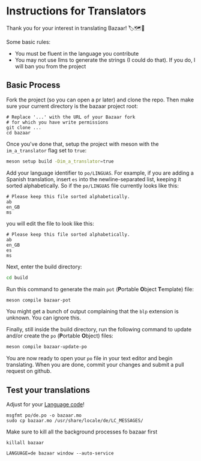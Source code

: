 # Instructions for Translators

Thank you for your interest in translating Bazaar! 🏷️🗺️💜

Some basic rules:
* You must be fluent in the language you contribute
* You may not use llms to generate the strings (I could do that). If
  you do, I will ban you from the project
  
## Basic Process

Fork the project (so you can open a pr later) and clone the repo. Then
make sure your current directory is the bazaar project root:

```
# Replace '...' with the URL of your Bazaar fork
# for which you have write permissions
git clone ...
cd bazaar
```

Once you've done that, setup the project with meson with the
`im_a_translator` flag set to `true`:

```sh
meson setup build -Dim_a_translator=true
```

Add your language identifier to `po/LINGUAS`. For example, if you are
adding a Spanish translation, insert `es` into the newline-separated
list, keeping it sorted alphabetically. So if the `po/LINGUAS` file
currently looks like this:

```
# Please keep this file sorted alphabetically.
ab
en_GB
ms
```

you will edit the file to look like this:

```
# Please keep this file sorted alphabetically.
ab
en_GB
es
ms
```

Next, enter the build directory:

```sh
cd build
```

Run this command to generate the main `pot` (**P**ortable **O**bject
**T**emplate) file:

```sh
meson compile bazaar-pot
```

You might get a bunch of output complaining that the `blp` extension
is unknown. You can ignore this.

Finally, still inside the build directory, run the following command
to update and/or create the `po` (**P**ortable **O**bject) files:

```sh
meson compile bazaar-update-po
```

You are now ready to open your `po` file in your text editor and begin
translating. When you are done, commit your changes and submit a pull
request on github.

## Test your translations

Adjust for your [Language code](https://en.wikipedia.org/wiki/List_of_ISO_639_language_codes)!

```
msgfmt po/de.po -o bazaar.mo
sudo cp bazaar.mo /usr/share/locale/de/LC_MESSAGES/
```

Make sure to kill all the background processes fo bazaar first

```
killall bazaar
```

```
LANGUAGE=de bazaar window --auto-service
```
